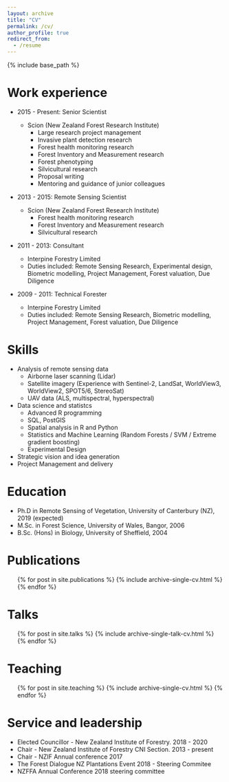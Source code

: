```yaml
---
layout: archive
title: "CV"
permalink: /cv/
author_profile: true
redirect_from:
  - /resume
---
```


{% include base_path %}


Work experience
======

* 2015 - Present: Senior Scientist
  * Scion (New Zealand Forest Research Institute)
    * Large research project management
    * Invasive plant detection research
    * Forest health monitoring research
    * Forest Inventory and Measurement research
    * Forest phenotyping
    * Silvicultural research
    * Proposal writing
    * Mentoring and guidance of junior colleagues
 

* 2013 - 2015: Remote Sensing Scientist
  * Scion (New Zealand Forest Research Institute)
      * Forest health monitoring research
      * Forest Inventory and Measurement research
      * Silvicultural research

* 2011 - 2013: Consultant
  * Interpine Forestry Limited
  * Duties included: Remote Sensing Research, Experimental design, Biometric modelling, Project Management, Forest valuation, Due Diligence
  
* 2009 - 2011: Technical Forester
  * Interpine Forestry Limited
  * Duties included: Remote Sensing Research, Biometric modelling, Project Management, Forest valuation, Due Diligence
  
Skills
======
* Analysis of remote sensing data
  * Airborne laser scanning (Lidar)
  * Satellite imagery (Experience with Sentinel-2, LandSat, WorldView3, WorldView2, SPOT5/6, StereoSat)
  * UAV data (ALS, multispectral, hyperspectral)
* Data science and statistcs
  * Advanced R programming
  * SQL, PostGIS
  * Spatial analysis in R and Python
  * Statistics and Machine Learning (Random Forests / SVM / Extreme gradient boosting)
  * Experimental Design
* Strategic vision and idea generation
* Project Management and delivery

Education
======
* Ph.D in Remote Sensing of Vegetation, University of Canterbury (NZ), 2019 (expected)
* M.Sc. in Forest Science, University of Wales, Bangor, 2006
* B.Sc. (Hons) in Biology, University of Sheffield, 2004

Publications
======
  <ul>{% for post in site.publications %}
    {% include archive-single-cv.html %}
  {% endfor %}</ul>
  
Talks
======
  <ul>{% for post in site.talks %}
    {% include archive-single-talk-cv.html %}
  {% endfor %}</ul>
  
Teaching
======
  <ul>{% for post in site.teaching %}
    {% include archive-single-cv.html %}
  {% endfor %}</ul>
  
Service and leadership
======
* Elected Councillor - New Zealand Institute of Forestry. 2018 - 2020
* Chair - New Zealand Institute of Forestry CNI Section. 2013 - present
* Chair - NZIF Annual conference 2017
* The Forest Dialogue NZ Plantations Event 2018 - Steering Commitee
* NZFFA Annual Conference 2018 steering committee 
